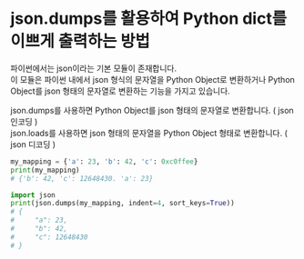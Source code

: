 # json.dumps를 활용하여 Python dict를 이쁘게 출력하는 방법

파이썬에서는 json이라는 기본 모듈이 존재합니다.  
이 모듈은 파이썬 내에서 json 형식의 문자열을 Python Object로 변환하거나 Python Object를 json 형태의 문자열로 변환하는 기능을 가지고 있습니다.  
  
json.dumps를 사용하면 Python Object를 json 형태의 문자열로 변환합니다. \( json 인코딩 \)  
json.loads를 사용하면 json 형태의 문자열을 Python Object 형태로 변환합니다. \( json 디코딩 \)

```python
my_mapping = {'a': 23, 'b': 42, 'c': 0xc0ffee}
print(my_mapping)
# {'b': 42, 'c': 12648430. 'a': 23}

import json
print(json.dumps(my_mapping, indent=4, sort_keys=True))
# {
#     "a": 23,
#     "b": 42,
#     "c": 12648430
# }

```

